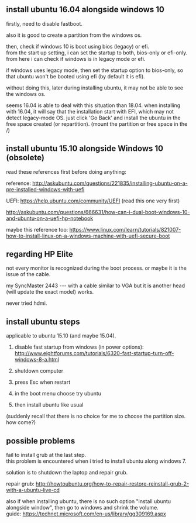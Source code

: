 install ubuntu 16.04 alongside windows 10
------------------------------------------

firstly, need to disable fastboot.

also it is good to create a partition from the windows os.

then, check if windows 10 is boot using bios (legacy) or efi.  
from the start up setting, i can set the startup to both, bios-only or efi-only.
from here i can check if windows is in legacy mode or efi.

if windows uses legacy mode, then set the startup option to bios-only,
so that ubuntu won't be booted using efi (by default it is efi).

without doing this, later during installing ubuntu,
it may not be able to see the windows os.

seems 16.04 is able to deal with this situation than 18.04.
when installing with 16.04, it will say that the installation start with EFI, which may not detect legacy-mode OS.
just click 'Go Back' and install the ubuntu in the free space created (or repartition).
(mount the partition or free space in the /)


install ubuntu 15.10 alongside Windows 10 (obsolete)
-----------------------------------------

read these references first before doing anything:

reference: http://askubuntu.com/questions/221835/installing-ubuntu-on-a-pre-installed-windows-with-uefi  

UEFI: https://help.ubuntu.com/community/UEFI (read this one very first)

http://askubuntu.com/questions/666631/how-can-i-dual-boot-windows-10-and-ubuntu-on-a-uefi-hp-notebook

maybe this reference too: https://www.linux.com/learn/tutorials/821007-how-to-install-linux-on-a-windows-machine-with-uefi-secure-boot


regarding HP Elite
----------------------

not every monitor is recognized during the boot process. or maybe it is the issue of the cable.

my SyncMaster 2443 --- with a cable similar to VGA but it is another head (will update the exact model) works.

never tried hdmi.


install ubuntu steps
----------------

applicable to ubuntu 15.10 (and maybe 15.04).

1. disable fast startup from windows (in power options): http://www.eightforums.com/tutorials/6320-fast-startup-turn-off-windows-8-a.html

2. shutdown computer

3. press Esc when restart

4. in the boot menu choose try ubuntu 

5. then install ubuntu like usual 

(suddenly recall that there is no choice for me to choose the partition size. how come?)


possible problems
---------------------

fail to install grub at the last step.  
this problem is encountered when i tried to install ubuntu along windows 7.

solution is to shutdown the laptop and repair grub.

repair grub: http://howtoubuntu.org/how-to-repair-restore-reinstall-grub-2-with-a-ubuntu-live-cd

also if when installing ubuntu, there is no such option "install ubuntu alongside window", 
then go to windows and shrink the volume.  
guide: https://technet.microsoft.com/en-us/library/gg309169.aspx
